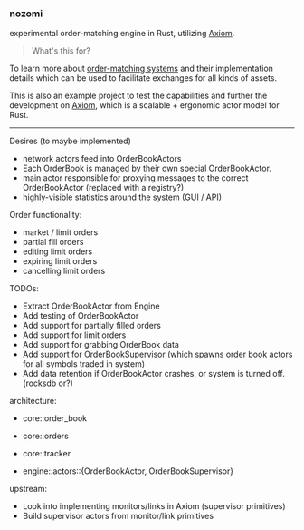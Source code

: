 ### nozomi

experimental order-matching engine in Rust, utilizing [Axiom](https://github.com/rsimmonsjr/axiom).

> What's this for?

To learn more about [order-matching systems](https://en.wikipedia.org/wiki/Order_matching_system) and their implementation details which can be used to facilitate exchanges for all kinds of assets.

This is also an example project to test the capabilities and further the development on [Axiom](https://github.com/rsimmonsjr/axiom), which is a scalable + ergonomic actor model for Rust.

---

Desires (to maybe implemented)

- network actors feed into OrderBookActors
- Each OrderBook is managed by their own special OrderBookActor.
- main actor responsible for proxying messages to the correct OrderBookActor (replaced with a registry?)
- highly-visible statistics around the system (GUI / API)

Order functionality:

- market / limit orders
- partial fill orders
- editing limit orders
- expiring limit orders
- cancelling limit orders

TODOs:

- Extract OrderBookActor from Engine
- Add testing of OrderBookActor
- Add support for partially filled orders
- Add support for limit orders
- Add support for grabbing OrderBook data
- Add support for OrderBookSupervisor (which spawns order book actors for all symbols traded in system)
- Add data retention if OrderBookActor crashes, or system is turned off. (rocksdb or?)

architecture:

- core::order_book
- core::orders
- core::tracker

- engine::actors::{OrderBookActor, OrderBookSupervisor}

upstream:

- Look into implementing monitors/links in Axiom (supervisor primitives)
- Build supervisor actors from monitor/link primitives